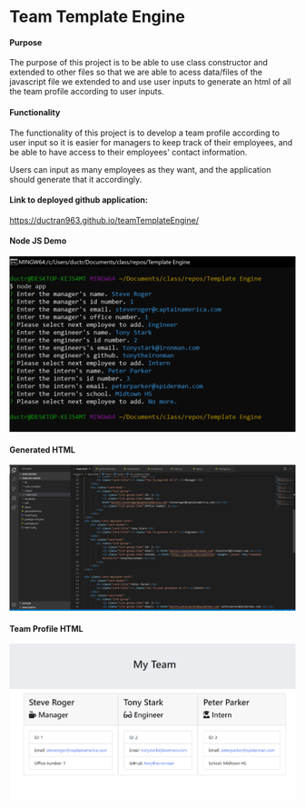 # Team Template Engine

#### Purpose

The purpose of this project is to be able to use class constructor and extended to other files so that we are able to acess data/files of the javascript file we extended to and use user inputs to generate an html of all the team profile according to user inputs.

#### Functionality

The functionality of this project is to develop a team profile according to user input so it is easier for managers to keep track of their employees, and be able to have access to their employees' contact information.

Users can input as many employees as they want, and the application should generate that it accordingly.

#### Link to deployed github application: 

https://ductran963.github.io/teamTemplateEngine/

#### Node JS Demo
![image info](./nodeJS.png)

#### Generated HTML
![image info](./generatedHtml.png)

#### Team Profile HTML

![image info](./team.png)
